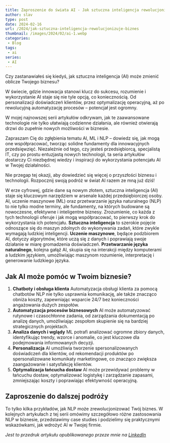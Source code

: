 ```yaml
---
title: Zaproszenie do świata AI - Jak sztuczna inteligencja rewolucjonizuje biznes?
author: slav
type: post
date: 2024-02-16
url: /2024/jak-sztuczna-inteligencja-rewolucjonizuje-biznes
thumbnail: /images/2024/02/ai-1.webp
categories:
 - Blog
tags:
 - ai
series:
 - AI
---
```


Czy zastanawiałeś się kiedyś, jak sztuczna inteligencja (AI) może zmienić oblicze Twojego biznesu?

W świecie, gdzie innowacja stanowi klucz do sukcesu, rozumienie i wykorzystanie AI staje się nie tyle opcją, co koniecznością. Od personalizacji doświadczeń klientów, przez optymalizację operacyjną, aż po rewolucyjną automatyzację procesów – potencjał jest ogromny.

W mojej najnowszej serii artykułów odkrywam, jak te zaawansowane technologie nie tylko ułatwiają codzienne działania, ale również otwierają drzwi do zupełnie nowych możliwości w biznesie.

Zapraszam Cię do zgłębienia tematu AI, ML i NLP – dowiedz się, jak mogą one współpracować, tworząc solidne fundamenty dla innowacyjnych przedsięwzięć. Niezależnie od tego, czy jesteś przedsiębiorcą, specjalistą IT, czy po prostu entuzjastą nowych technologii, ta seria artykułów dostarczy Ci niezbędnej wiedzy i inspiracji do wykorzystania potencjału AI w Twojej działalności.

Nie przegap tej okazji, aby dowiedzieć się więcej o przyszłości biznesu i technologii. Rozpocznij swoją podróż w świat AI razem ze mną już dziś!

<!--more-->

W erze cyfrowej, gdzie dane są nowym złotem, sztuczna inteligencja (AI) staje się kluczowym narzędziem w arsenale każdej przedsiębiorczej osoby. AI, uczenie maszynowe (ML) oraz przetwarzanie języka naturalnego (NLP) to nie tylko modne terminy, ale fundamenty, na których budowane są nowoczesne, efektywne i inteligentne biznesy. Zrozumienie, co każda z tych technologii oferuje i jak mogą współpracować, to pierwszy krok do wykorzystania ich potencjału.
**Sztuczna inteligencja** to szerokie pojęcie odnoszące się do maszyn zdolnych do wykonywania zadań, które zwykle wymagają ludzkiej inteligencji. 
**Uczenie maszynowe**, będące podzbiorem AI, dotyczy algorytmów, które uczą się z danych i poprawiają swoje działanie w miarę gromadzenia doświadczeń. 
**Przetwarzanie języka naturalnego**, kolejna gałąź AI, skupia się na interakcji między komputerami a ludzkim językiem, umożliwiając maszynom rozumienie, interpretację i generowanie ludzkiego języka.

## Jak AI może pomóc w Twoim biznesie?

1. **Chatboty i obsługa klienta** Automatyzacja obsługi klienta za pomocą chatbotów NLP nie tylko usprawnia komunikację, ale także znacząco obniża koszty, zapewniając wsparcie 24/7 bez konieczności angażowania dużych zespołów.
2. **Automatyzacja procesów biznesowych** AI może automatyzować rutynowe i czasochłonne zadania, od zarządzania dokumentacją po analizę danych, umożliwiając zespołom skupienie się na bardziej strategicznych projektach.
3. **Analiza danych i wglądy** ML potrafi analizować ogromne zbiory danych, identyfikując trendy, wzorce i anomalie, co jest kluczowe dla podejmowania informowanych decyzji.
4. **Personalizacja** AI umożliwia tworzenie spersonalizowanych doświadczeń dla klientów, od rekomendacji produktów po spersonalizowane komunikaty marketingowe, co znacząco zwiększa zaangażowanie i satysfakcję klientów.
5. **Optymalizacja łańcucha dostaw** AI może przewidywać problemy w łańcuchu dostaw, optymalizować logistykę i zarządzanie zapasami, zmniejszając koszty i poprawiając efektywność operacyjną. 

## Zaproszenie do dalszej podróży
To tylko kilka przykładów, jak NLP może zrewolucjonizować Twój biznes. W kolejnych artykułach z tej serii omówimy szczegółowo różne zastosowania NLP w biznesie, przedstawimy case studies i podzielimy się praktycznymi wskazówkami, jak wdrożyć AI w Twojej firmie.

_Jest to przedruk artykułu opublikowanego przeze mnie na [LinkedIn](https://www.linkedin.com/pulse/zaproszenie-do-%25C5%259Bwiata-ai-jak-sztuczna-inteligencja-biznes-jasinski-onyle/)_